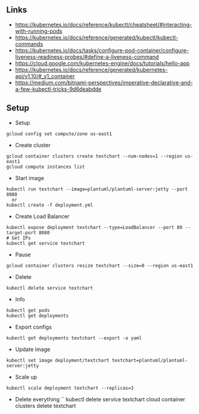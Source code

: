 
## Links

- https://kubernetes.io/docs/reference/kubectl/cheatsheet/#interacting-with-running-pods 
- https://kubernetes.io/docs/reference/generated/kubectl/kubectl-commands
- https://kubernetes.io/docs/tasks/configure-pod-container/configure-liveness-readiness-probes/#define-a-liveness-command
- https://cloud.google.com/kubernetes-engine/docs/tutorials/hello-app
- https://kubernetes.io/docs/reference/generated/kubernetes-api/v1.10/#_v1_container
- https://medium.com/bitnami-perspectives/imperative-declarative-and-a-few-kubectl-tricks-9d6deabdde

## Setup

- Setup
```
gcloud config set compute/zone us-east1
```

-  Create cluster
```
gcloud container clusters create textchart --num-nodes=1 --region us-east1
gcloud compute instances list
```

-  Start image
```
kubectl run textchart --image=plantuml/plantuml-server:jetty --port 8080
  or
kubectl create -f deployment.yml
```

- Create Load Balancer
```
kubectl expose deployment textchart --type=LoadBalancer --port 80 --target-port 8080
# Get IPs
kubectl get service textchart
```

- Pause
```
gcloud container clusters resize textchart --size=0 --region us-east1
```

- Delete
```
kubectl delete service textchart
```

- Info
```
kubectl get pods
kubectl get deployments
```

- Export configs
```
kubectl get deployments textchart --export -o yaml
```

- Update image
```
kubectl set image deployment/textchart textchart=plantuml/plantuml-server:jetty
```

- Scale up
```
kubectl scale deployment textchart --replicas=3
```

- Delete everything
``
kubectl delete service textchart
cloud container clusters delete textchart
```
